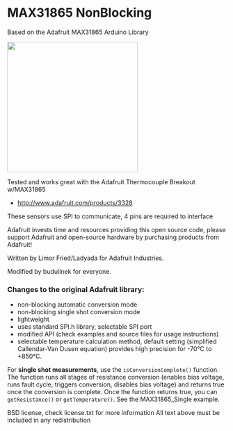 # MAX31865 NonBlocking

Based on the Adafruit MAX31865 Arduino Library

<a href="https://www.adafruit.com/products/3328"><img src="assets/image.jpg" height="300"/></a>

Tested and works great with the Adafruit Thermocouple Breakout w/MAX31865
   * http://www.adafruit.com/products/3328

These sensors use SPI to communicate, 4 pins are required to interface

Adafruit invests time and resources providing this open source code, please support Adafruit and open-source hardware by purchasing products from Adafruit!

Written by Limor Fried/Ladyada  for Adafruit Industries.

Modified by budulinek for everyone.

### Changes to the original Adafruit library:
- non-blocking automatic conversion mode
- non-blocking single shot conversion mode
- lightweight
- uses standard SPI.h library, selectable SPI port
- modified API (check examples and source files for usage instructions)
- selectable temperature calculation method, default setting (simplified Callendar-Van Dusen equation) provides high precision for -70°C to +850°C.

For **single shot measurements**, use the `isConversionComplete()` function. The function runs all stages of resistance conversion (enables bias voltage, runs fault cycle, triggers conversion, disables bias voltage) and returns true once the conversion is complete. Once the function returns true, you can `getResistance()` or `getTemperature()`. See the MAX31865_Single example.

BSD license, check license.txt for more information
All text above must be included in any redistribution
